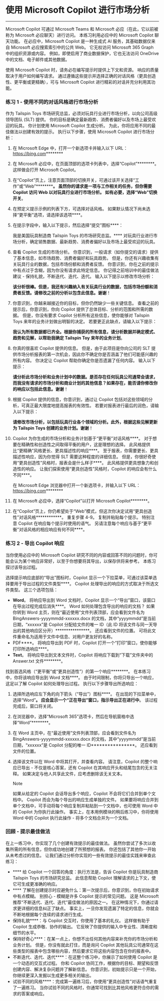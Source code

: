 # 使用 Microsoft Copilot 进行市场分析
---
Microsoft Copilot 可通过 Microsoft Teams 和 Microsoft 必应（在此，它以前被称为 Microsoft 必应聊天）进行访问。 本练习利用必应中的 Microsoft Copilot 聊天功能。 在必应中，Microsoft Copilot 是一种生成式 AI 服务，其基础数据仅来自 Microsoft 必应搜索索引中的公共 Web。 它无权访问 Microsoft 365 Graph 中的组织资源或内容。 例如，即使启用了商业数据保护，它也无法访问 OneDrive 中的文档、电子邮件或其他数据。

使用 Microsoft Copilot 时，请务必在编写提示时提供上下文和资源。 响应的质量取决于用户如何编写请求。 通过遵循这些提示并选择正确的对话风格（更具创造性、更平衡或更精确），可与 Microsoft Copilot 进行精彩的对话并充分利用其功能。

### 练习 1 - 使用不同的对话风格进行市场分析

作为 Tailspin Toys 市场研究总监，必须对玩具行业进行市场分析，以向公司高级领导团队 (SLT) 提供。 你的目标是确定最新趋势、消费者偏好以及市场上最受欢迎的玩具。 你计划使用 Microsoft Copilot 生成分析。 为此，你将应用不同的最佳做法以创建有效的提示。 执行以下步骤，使用 Microsoft Copilot 进行市场分析：

1.  在 Microsoft Edge 中，打开一个新选项卡并输入以下 URL：https://bing.com********
2.  在 Microsoft 必应中，在页面顶部的选项卡列表中，选择“Copilot”********。 这样做会打开 Microsoft Copilot。
3.  在“Copilot”页上，注意页面顶部的切换开关，可通过该开关选择“工作”或“Web”************。 虽然你的请求是一项与工作相关的任务，但你需要 Copilot 访问 Web 以对玩具行业进行市场分析。 如有必要，选择“Web”切换开关****。
4.  在预定义提示示例的列表下方，可选择对话风格。 如果默认情况下尚未选择“更平衡”选项，请选择该选项****。
5.  在提示字段中，输入以下提示，然后选择“提交”图标****：
    
    我是美国玩具制造商 Tailspin Toys 的市场研究总监。**** 对玩具行业进行市场分析，确定销售数据、最新趋势、消费者偏好以及市场上最受欢迎的玩具。
6.  查看 Copilot 生成的市场分析。 你意识到，一般请求（如你提交的请求）提供了基本信息，如市场趋势、消费者偏好和玩具趋势。 但是，你还有兴趣收集有关玩具行业的数据，包括市场份额和消费者反馈。 你意识到，你在之前的提示中有点过于含糊，因为你没有请求此特定信息。 你记得之前培训中的最佳做法建议 - 保持礼貌，不断迭代、迭代、迭代。 输入以下提示以修改市场分析：
    
    **该分析很棒。但是，我还有兴趣纳入有关玩具行业的数据，包括市场份额和消费者反馈。请修改之前的分析以包含此信息。谢谢**！
7.  你意识到，你越来越接近你的目标，但你仍然缺少一些关键信息。 查看之前的提示后，你意识到，你向 Copilot 提供了总体目标、分析的范围和所需的数据。 但是，你没有要求 Copilot 分析所有这些信息，使你能够对 Tailspin Toys 来年的业务计划做出明智的决定。 若要更正此缺点，请输入以下提示：
    
    **我认为所有数据都已齐全。根据你捕获的所有信息，请分析数据并确定模式、趋势和见解，以帮助我确定 Tailspin Toy 来年的业务计划**。
8.  你真的很喜欢 Copilot 提供的信息。 但是，由于此项目是你向公司的 SLT 提供市场分析报表的第一次机会，因此你不确定你是否涵盖了他们可能感兴趣的所有内容。 你决定让 Copilot 帮助你确定你是否遗漏了任何内容。 输入以下提示：
    
    **请分析此市场分析和业务计划中的数据。是否存在任何玩具公司通常会请求，而我没有请求的市场分析和商业计划的其他信息？如果存在，能否请你修改你的响应以包括此信息。谢谢**！
9.  根据 Copilot 提供的信息，你意识到，通过让 Copilot 包括对这些领域的分析，可真正最大限度地提高报表的有效性。 若要对报表进行最后的润色，请输入以下提示：
    
    **请修改市场分析，以包括玩具行业各个领域的分析。此外，根据这些见解更新为 Tailspin Toys 创建的业务计划。谢谢**！
10. Copilot 为你生成的市场分析和业务计划基于“更平衡”对话风格****。 对于想要在精确性和创造性之间取得平衡的用户，这是理想的选择。 此风格提供比“更精确”风格更长、更具描述性的响应****。 至于报表，你需要更长、更具描述性响应，因为你觉得 SLT 需要这种程度的详细信息。 但是，你很好奇使用“更具创造性”风格时，报表会是什么样子****。 此风格提供更具想象力和创造性的响应。 让我们探索使用“更具创造性”风格时，Copilot 的响应会有什么不同****。
    
    在 Microsoft Edge 浏览器中打开一个新选项卡，并输入以下 URL：https://bing.com********
11. 在 Microsoft 必应中，选择“Copilot”以打开 Microsoft Copilot********。
12. 在“Copilot”页上，你仍希望处于“Web”模式，但这次你决定试用“更具创造性”对话风格************。 重复步骤 4-9。 复制并粘贴每个提示。 特别注意 Copilot 在响应每个提示时使用的语气。 另请注意每个响应与基于“更平衡”对话风格的相应响应有何不同****。

### 练习 2 - 导出 Copilot 响应

当你使用必应中的 Microsoft Copilot 研究不同的内容或回答不同的问题时，你可能会认为某个响应非常好，以至于你想要将其导出，以保存供将来参考。 本练习探讨该导出过程。

选择提示响应底部的“导出”图标时，Copilot 显示一个下拉菜单，可通过该菜单选择要用于导出过程的文件类型****。 Copilot 处理导出的响应的方式取决于所选文件类型。 这三个选项包括：

 -  **Word**。 将响应导出到 Word 文档时，Copilot 显示一个“导出”窗口，该窗口在导出过程完成后消失****。 Word 如何处理包含导出的响应的文档？ 如果你转到 Word 主页，则在“最近使用”文件列表顶部，应会看到文件名为 BingAnswers-yyyymmdd-xxxxxx.docx 的文档，其中“yyyymmdd”是当前日期，“xxxxxx”是 Copilot 分配给文件的唯一 ID（此 ID 将该文件与同一天导出的其他响应区分开）****************。 还应看到文件的位置。 可将此文件重命名为适用于文件中信息、对用户更友好的名称。
 -  PDF****。 将响应导出到 PDF 时，Copilot 打开一个“打印”窗口，使你能够打印所选响应****。
 -  **Text**。 将响应导出到文本文件时，Copilot 将响应下载到“下载”文件夹中的 Answer.txt 文件********。

找到首选风格（“更平衡”或“更具创造性”）的第一个响应********。 在本练习中，你将该响应导出到 Word 文档****。 由于时间限制，你将只导出一个响应，这足以了解 Copilot 如何处理导出过程。 执行以下步骤导出所选响应：

1.  选择所选响应左下角的向下箭头（“导出”）图标****。 在出现的下拉菜单中，选择“Word”****。 应会显示一个“正在导出”窗口，指示导出正在进行中****。 该过程完成后，窗口将关闭。
2.  在浏览器中，选择“Microsoft 365”选项卡，然后在导航窗格中选择“Word”********。
3.  在 Word 主页中，在“最近使用”文件列表顶部，应会看到文件名为 BingAnswers-yyyymmdd-xxxxxx.docx 的文档，其中“yyyymmdd”是当前日期，“xxxxxx”是 Copilot 分配的唯一 ID****************。 还应看到文件的位置。<br>
4.  选择该文件以在 Word 中将其打开，并查看内容。 请注意，Copilot 的整个响应已导出 - 不仅是核心答案，还有 Copilot 在其响应开头和结尾包含的无关注释。 如果决定与他人共享此文件，应考虑删除该无关文本。

    > [!NOTE]
    > 如果从给定的 Copilot 会话导出多个响应，Copilot 不会将它们合并到单个文档中。 Copilot 而会为每个导出的响应生成单独的文件。 如果要将响应合并到单个文档中，可手动将每个响应复制并粘贴到一个文档中，也可使用 Word 中的 Copilot 为你执行此操作。 事实上，在本用例模块的稍后练习中，你将使用 Word 中的 Copilot 执行此操作 - 将多个文档合并为一个文档。

### 回顾 - 提示最佳做法<br>

在上一练习中，你实现了几个创建有效提示的最佳做法。 虽然你尝试了多次以收集所需的所有信息，但你成功地创建了所预想的报表。 你还包括了其他你一开始从未考虑过的信息。 让我们通过分析你实现的一些有效提示的最佳实践来审查此练习：

 -  **** 给 Copilot 一个回答的角度：执行方法是，告诉 Copilot 你是玩具制造商 Tailspin Toys 的市场研究总监。 此信息帮助 Copilot 理解请求的上下文，使它可生成更准确的响应。
 -  **** 了解在创建提示时应避免什么：第一次提示后，你意识到，你在初始请求中有点模糊。 别担心 - 模糊是许多 Copilot 提示的常见问题。 这是 Microsoft 推荐“不断迭代、迭代、迭代”最佳做法的原因之一。 在这种情况下，你通过请求更详细的信息纠正了缺点。 事实上，一旦你发现遗漏了特定的信息，你就会不断地根据每个连续的请求进行生成。
 -  保持礼貌****：与 Copilot 交互时，你使用了基本的礼仪。 这样做有助于 Copilot 生成恭敬、协作的输出。 它反映了你提供的输入中专业性、清晰度和细节的水平。
 -  保持好奇心****：在某一点上，你想不出任何其他内容来补充你的市场分析和业务计划。 但是，你没有就此打住，而是询问 Copilot 其他玩具公司通常在这些类型的报表中包含哪些内容，然后要求它将这些内容包含在你的报表中。
 -  不断迭代、迭代、迭代****：在这整个练习中，你展示了如何使用 Copilot 是一个动态的交互式过程。 你和 Copilot 协同工作，根据你的目标、期望和反馈创建内容、解决复杂问题并了解新信息。 你意识到，初始提示只是一个开始，你继续更深入发掘以生成更多相关的输出。
 -  试验不同的风格****：完成第一遍练习后，你使用“更具创造性”对话语气重复了一遍练习。 当你试验不同的风格时，你通常可找到比其他风格更符合你的需求的答案或响应。
